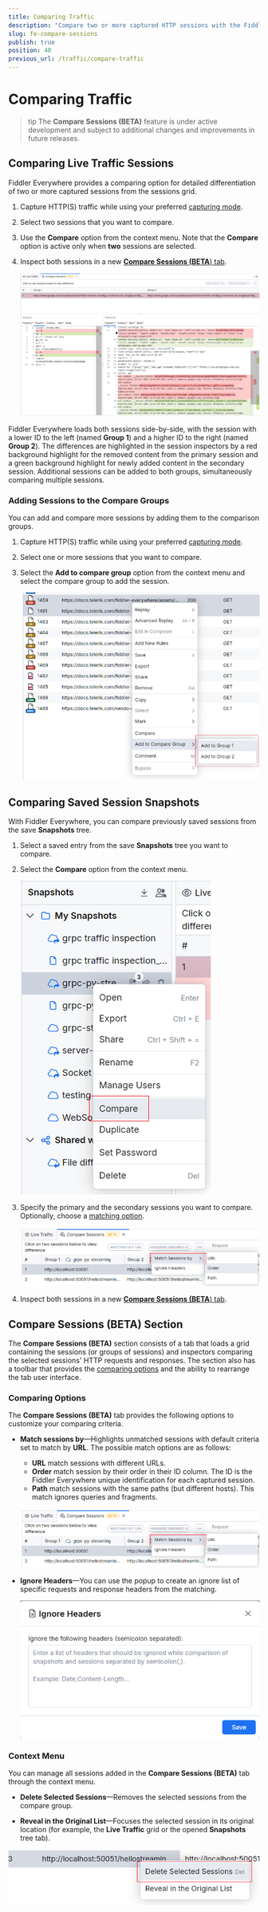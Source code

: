 ```yaml
---
title: Comparing Traffic
description: "Compare two or more captured HTTP sessions with the Fiddler Everywhere web-debugging HTTPS proxy application."
slug: fe-compare-sessions
publish: true
position: 40
previous_url: /traffic/compare-traffic
---
```


# Comparing Traffic

>tip The **Compare Sessions (BETA)** feature is under active development and subject to additional changes and improvements in future releases.

## Comparing Live Traffic Sessions

Fiddler Everywhere provides a comparing option for detailed differentiation of two or more captured sessions from the sessions grid.

1. Capture HTTP(S) traffic while using your preferred [capturing mode](slug://capture-traffic-get-started).

1. Select two sessions that you want to compare.

1. Use the **Compare** option from the context menu. Note that the **Compare** option is active only when **two** sessions are selected.

1. Inspect both sessions in a new [**Compare Sessions (BETA**) tab](#compare-sessions-beta-section).

    ![Compare Sessions tab](../images/livetraffic/compare/compare-tab-001.png)

Fiddler Everywhere loads both sessions side-by-side, with the session with a lower ID to the left (named **Group 1**) and a higher ID to the right (named **Group 2**). The differences are highlighted in the session inspectors by a red background highlight for the removed content from the primary session and a green background highlight for newly added content in the secondary session. Additional sessions can be added to both groups, simultaneously comparing multiple sessions.

### Adding Sessions to the Compare Groups

You can add and compare more sessions by adding them to the comparison groups.

1. Capture HTTP(S) traffic while using your preferred [capturing mode](slug://capture-traffic-get-started).

1. Select one or more sessions that you want to compare.

1. Select the **Add to compare group** option from the context menu and select the compare group to add the session.

    ![Add to compare group](../images/livetraffic/compare/compare-context-menu-add-to-group.png)

## Comparing Saved Session Snapshots

With Fiddler Everywhere, you can compare previously saved sessions from the save **Snapshots** tree.

1. Select a saved entry from the save **Snapshots** tree you want to compare.

1. Select the **Compare** option from the context menu.

    ![Compare context menu in Sessions section](../images/sessions/compare/sessions-snapshots-compare-context-menu.png)

1. Specify the primary and the secondary sessions you want to compare. Optionally, choose a [matching option](#comparing-options).

    ![Choose sessions for comparison](../images/sessions/compare/sessions-snapshots-compare-prompt.png)

1. Inspect both sessions in a new [**Compare Sessions (BETA**) tab](#compare-sessions-beta-section).

## Compare Sessions (BETA) Section

The **Compare Sessions (BETA)** section consists of a tab that loads a grid containing the sessions (or groups of sessions) and inspectors comparing the selected sessions' HTTP requests and responses. The section also has a toolbar that provides the [comparing options](#comparing-options) and the ability to rearrange the tab user interface.

### Comparing Options

The **Compare Sessions (BETA)** tab provides the following options to customize your comparing criteria.

- **Match sessions by**&mdash;Highlights unmatched sessions with default criteria set to match by **URL**. The possible match options are as follows:
    - **URL** match sessions with different URLs.
    - **Order** match session by their order in their ID column. The ID is the Fiddler Everywhere unique identification for each captured session.
    - **Path** match sessions with the same paths (but different hosts). This match ignores queries and fragments.

    ![Match sessions popup](../images/livetraffic/compare/compare-options-match-sessions.png)

- **Ignore Headers**&mdash;You can use the popup to create an ignore list of specific requests and response headers from the matching.
    
    ![Ignore Headers popup](../images/livetraffic/compare/compare-options-ignore-headers-popup.png)

### Context Menu

You can manage all sessions added in the **Compare Sessions (BETA)** tab through the context menu.

- **Delete Selected Sessions**&mdash;Removes the selected sessions from the compare group.

- **Reveal in the Original List**&mdash;Focuses the selected session in its original location (for example, the **Live Traffic** grid or the opened **Snapshots** tree tab).

![Compared Sessions context menu](../images/livetraffic/compare/compare-list-context-menu.png)
